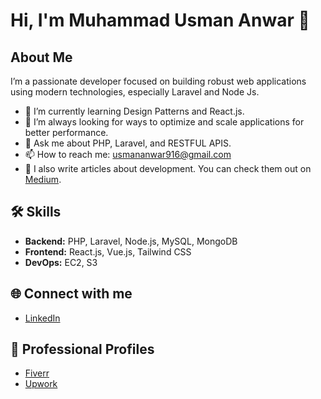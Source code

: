 # Hi, I'm Muhammad Usman Anwar 👋

## About Me
I’m a passionate developer focused on building robust web applications using modern technologies, especially Laravel and Node Js.

- 🌱 I’m currently learning Design Patterns and React.js.
- 🚀 I’m always looking for ways to optimize and scale applications for better performance.
- 💬 Ask me about PHP, Laravel, and RESTFUL APIS.
- 📫 How to reach me: usmananwar916@gmail.com
- 📝 I also write articles about development. You can check them out on [Medium](https://medium.com/@m-usmananwar).

## 🛠 Skills
- **Backend:** PHP, Laravel, Node.js, MySQL, MongoDB
- **Frontend:** React.js, Vue.js, Tailwind CSS
- **DevOps:** EC2, S3

## 🌐 Connect with me
- [LinkedIn](https://www.linkedin.com/in/m-usmananwar/)

## 💼 Professional Profiles
- [Fiverr](https://www.fiverr.com/web_devninja)
- [Upwork](https://www.upwork.com/freelancers/~01001c13a1a4aee834)
